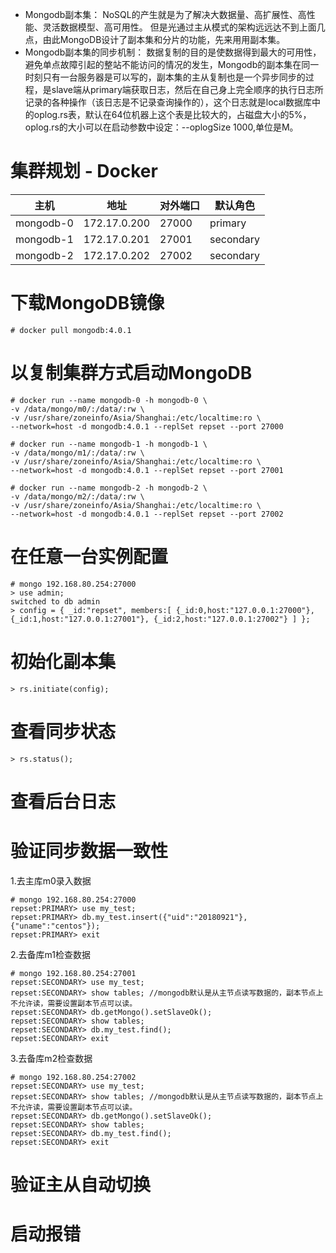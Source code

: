 
- Mongodb副本集：
NoSQL的产生就是为了解决大数据量、高扩展性、高性能、灵活数据模型、高可用性。
但是光通过主从模式的架构远远达不到上面几点，由此MongoDB设计了副本集和分片的功能，先来用用副本集。
- Mongodb副本集的同步机制：
数据复制的目的是使数据得到最大的可用性，避免单点故障引起的整站不能访问的情况的发生，Mongodb的副本集在同一时刻只有一台服务器是可以写的，副本集的主从复制也是一个异步同步的过程，是slave端从primary端获取日志，然后在自己身上完全顺序的执行日志所记录的各种操作（该日志是不记录查询操作的），这个日志就是local数据库中的oplog.rs表，默认在64位机器上这个表是比较大的，占磁盘大小的5%，oplog.rs的大小可以在启动参数中设定：--oplogSize 1000,单位是M。


# 集群规划 - Docker
主机|地址|对外端口|默认角色
-|-|-|-
mongodb-0|172.17.0.200|27000|primary
mongodb-1|172.17.0.201|27001|secondary
mongodb-2|172.17.0.202|27002|secondary

# 下载MongoDB镜像
```
# docker pull mongodb:4.0.1
```

# 以复制集群方式启动MongoDB
```
# docker run --name mongodb-0 -h mongodb-0 \
-v /data/mongo/m0/:/data/:rw \
-v /usr/share/zoneinfo/Asia/Shanghai:/etc/localtime:ro \
--network=host -d mongodb:4.0.1 --replSet repset --port 27000

# docker run --name mongodb-1 -h mongodb-1 \
-v /data/mongo/m1/:/data/:rw \
-v /usr/share/zoneinfo/Asia/Shanghai:/etc/localtime:ro \
--network=host -d mongodb:4.0.1 --replSet repset --port 27001

# docker run --name mongodb-2 -h mongodb-2 \
-v /data/mongo/m2/:/data/:rw \
-v /usr/share/zoneinfo/Asia/Shanghai:/etc/localtime:ro \
--network=host -d mongodb:4.0.1 --replSet repset --port 27002
```

# 在任意一台实例配置
```
# mongo 192.168.80.254:27000
> use admin;
switched to db admin
> config = { _id:"repset", members:[ {_id:0,host:"127.0.0.1:27000"}, {_id:1,host:"127.0.0.1:27001"}, {_id:2,host:"127.0.0.1:27002"} ] };
```

# 初始化副本集
```
> rs.initiate(config);
```

# 查看同步状态
```
> rs.status();
```

# 查看后台日志

# 验证同步数据一致性
1.去主库m0录入数据
```
# mongo 192.168.80.254:27000
repset:PRIMARY> use my_test;
repset:PRIMARY> db.my_test.insert({"uid":"20180921"},{"uname":"centos"});
repset:PRIMARY> exit
```

2.去备库m1检查数据
```
# mongo 192.168.80.254:27001
repset:SECONDARY> use my_test;
repset:SECONDARY> show tables; //mongodb默认是从主节点读写数据的，副本节点上不允许读，需要设置副本节点可以读。
repset:SECONDARY> db.getMongo().setSlaveOk();
repset:SECONDARY> show tables;
repset:SECONDARY> db.my_test.find();
repset:SECONDARY> exit
```
3.去备库m2检查数据
```
# mongo 192.168.80.254:27002
repset:SECONDARY> use my_test;
repset:SECONDARY> show tables; //mongodb默认是从主节点读写数据的，副本节点上不允许读，需要设置副本节点可以读。
repset:SECONDARY> db.getMongo().setSlaveOk();
repset:SECONDARY> show tables;
repset:SECONDARY> db.my_test.find();
repset:SECONDARY> exit
```


# 验证主从自动切换

# 启动报错











